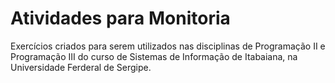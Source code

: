 # Atividades para Monitoria 
 Exercícios criados para serem utilizados nas disciplinas de Programação II e Programação III do curso de Sistemas de Informação de Itabaiana, na Universidade Ferderal de Sergipe.
